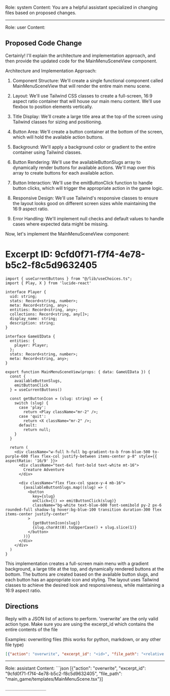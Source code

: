 Role: system
Content: You are a helpful assistant specialized in changing files based on proposed changes.
__________________
Role: user
Content: 
## Proposed Code Change
Certainly! I'll explain the architecture and implementation approach, and then provide the updated code for the MainMenuSceneView component.

Architecture and Implementation Approach:

1. Component Structure:
   We'll create a single functional component called MainMenuSceneView that will render the entire main menu scene.

2. Layout:
   We'll use Tailwind CSS classes to create a full-screen, 16:9 aspect ratio container that will house our main menu content. We'll use flexbox to position elements vertically.

3. Title Display:
   We'll create a large title area at the top of the screen using Tailwind classes for sizing and positioning.

4. Button Area:
   We'll create a button container at the bottom of the screen, which will hold the available action buttons.

5. Background:
   We'll apply a background color or gradient to the entire container using Tailwind classes.

6. Button Rendering:
   We'll use the availableButtonSlugs array to dynamically render buttons for available actions. We'll map over this array to create buttons for each available action.

7. Button Interaction:
   We'll use the emitButtonClick function to handle button clicks, which will trigger the appropriate action in the game logic.

8. Responsive Design:
   We'll use Tailwind's responsive classes to ensure the layout looks good on different screen sizes while maintaining the 16:9 aspect ratio.

9. Error Handling:
   We'll implement null checks and default values to handle cases where expected data might be missing.

Now, let's implement the MainMenuSceneView component:

# Excerpt ID: 9cfd0f71-f7f4-4e78-b5c2-f8c5d9632405
```tsx main_game/templates/MainMenuScene.tsx
import { useCurrentButtons } from "@/lib/useChoices.ts";
import { Play, X } from 'lucide-react'

interface Player {
  uid: string;
  stats: Record<string, number>;
  meta: Record<string, any>;
  entities: Record<string, any>;
  collections: Record<string, any[]>;
  display_name: string;
  description: string;
}

interface GameUIData {
  entities: {
    player: Player;
  };
  stats: Record<string, number>;
  meta: Record<string, any>;
}

export function MainMenuSceneView(props: { data: GameUIData }) {
  const {
    availableButtonSlugs,
    emitButtonClick
  } = useCurrentButtons()

  const getButtonIcon = (slug: string) => {
    switch (slug) {
      case 'play':
        return <Play className="mr-2" />;
      case 'quit':
        return <X className="mr-2" />;
      default:
        return null;
    }
  }

  return (
    <div className="w-full h-full bg-gradient-to-b from-blue-500 to-purple-600 flex flex-col justify-between items-center p-8" style={{ aspectRatio: '16/9' }}>
      <div className="text-6xl font-bold text-white mt-16">
        Creature Adventure
      </div>

      <div className="flex flex-col space-y-4 mb-16">
        {availableButtonSlugs.map((slug) => (
          <button
            key={slug}
            onClick={() => emitButtonClick(slug)}
            className="bg-white text-blue-600 font-semibold py-2 px-6 rounded-full shadow-lg hover:bg-blue-100 transition duration-300 flex items-center justify-center"
          >
            {getButtonIcon(slug)}
            {slug.charAt(0).toUpperCase() + slug.slice(1)}
          </button>
        ))}
      </div>
    </div>
  )
}
```

This implementation creates a full-screen main menu with a gradient background, a large title at the top, and dynamically rendered buttons at the bottom. The buttons are created based on the available button slugs, and each button has an appropriate icon and styling. The layout uses Tailwind classes to achieve the desired look and responsiveness, while maintaining a 16:9 aspect ratio.

## Directions
Reply with a JSON list of actions to perform. 'overwrite' are the only valid action type. 
Make sure you are using the excerpt_id which contains the entire contents of the file

Examples:
overwriting files (this works for python, markdown, or any other file type)
```json output_example1
[{"action": "overwrite", "excerpt_id": "<id>", "file_path": "<relative file path>"}]
```

__________________
Role: assistant
Content: ```json
[{"action": "overwrite", "excerpt_id": "9cfd0f71-f7f4-4e78-b5c2-f8c5d9632405", "file_path": "main_game/templates/MainMenuScene.tsx"}]
```
__________________
